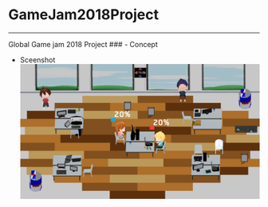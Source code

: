 # GameJam2018Project
<hr>
Global Game jam 2018 Project
### - Concept

- Sceenshot
![img](screenshots/Game1.png)
